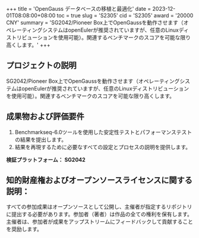 +++
title = 'OpenGauss データベースの移植と最適化'
date = 2023-12-01T08:08:00+08:00
toc = true
slug = 'S2305'
cid = 'S2305'
award = '20000 CNY'
summary = 'SG2042/Pioneer Box上でOpenGaussを動作させます（オペレーティングシステムはopenEulerが推奨されていますが、任意のLinuxディストリビューションを使用可能）。関連するベンチマークのスコアを可能な限り高くします。'
+++

## プロジェクトの説明

SG2042/Pioneer Box上でOpenGaussを動作させます（オペレーティングシステムはopenEulerが推奨されていますが、任意のLinuxディストリビューションを使用可能）。関連するベンチマークのスコアを可能な限り高くします。

## 成果物および評価要件

1. Benchmarkseq-6.0ツールを使用した安定性テストとパフォーマンステストの結果を提出します。
2. 結果を再現するために必要なすべての設定とプロセスの説明を提供します。

**検証プラットフォーム： SG2042**

## 知的財産権およびオープンソースライセンスに関する説明：

すべての参加成果はオープンソースとして公開し、主催者が指定するリポジトリに提出する必要があります。参加者（著者）は作品の全ての権利を保有します。主催者は、参加者が成果をアップストリームにフィードバックして貢献することを奨励します。
